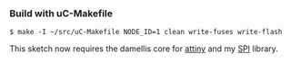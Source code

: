 ### Build with uC-Makefile
```
$ make -I ~/src/uC-Makefile NODE_ID=1 clean write-fuses write-flash
```

This sketch now requires the damellis core for
[attiny](https://github.com/damellis/attiny) and my
[SPI](https://github.com/jscrane/SPI) library.
